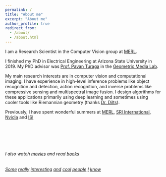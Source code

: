 ```yaml
---
permalink: /
title: "About me"
excerpt: "About me"
author_profile: true
redirect_from: 
  - /about/
  - /about.html
---
```


I am a Research Scientist in the Computer Vision group at [MERL](http://www.merl.com/people/slohit). 

I finished my PhD in Electrical Engineering at Arizona State University in 2019. My PhD advisor was [Prof. Pavan Turaga](https://pavanturaga.com/) in the [Geometric Media Lab](https://pavanturaga.com/geometric-media-lab/).

My main research interests are in computer vision and computational imaging. I have experience in high-level inference problems like object recognition and detection, action recognition, and inverse problems like compressive sensing and multispectral image fusion. I design algorithms for these applications primarily using deep learning and sometimes using cooler tools like Riemannian geometry (thanks [Dr. Dilts](https://infinityplusonemath.wordpress.com/2017/02/18/asteroids-on-a-donut/)).

Previously, I have spent wonderful summers at [MERL](http://www.merl.com/), [SRI International](https://www.sri.com/), [Nvidia](https://www.nvidia.com/) and [ISI](https://www.isical.ac.in/) 

<br>
<br>
<br>
<br>

###### I also watch [movies](https://letterboxd.com/suhaslohit/) and read [books](https://www.goodreads.com/review/list/24730631)
###### [Some](https://kuldeepkulkarni.github.io/) [really](https://rushila.com/) [interesting](https://web.asu.edu/imaging-lyceum/home) [and](https://kowshikthopalli.github.io/) [cool](http://www.public.asu.edu/~asom2/) [people](https://gaurijagatap.github.io/) [I](http://ankan.umiacs.io/) [know](https://www.linkedin.com/in/sanjay-kariyappa-74583924/)
